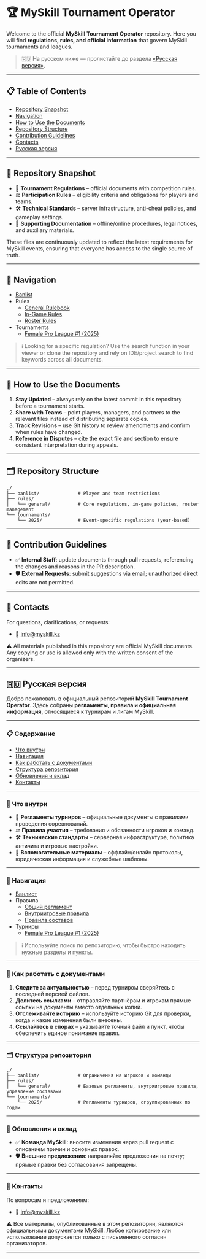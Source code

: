 # 🏆 MySkill Tournament Operator

Welcome to the official **MySkill Tournament Operator** repository.
Here you will find **regulations, rules, and official information** that govern MySkill tournaments and leagues.

> 🇷🇺 На русском ниже — пролистайте до раздела [«Русская версия»](#-русская-версия).

---

## 📋 Table of Contents
- [Repository Snapshot](#-repository-snapshot)
- [Navigation](#-navigation)
- [How to Use the Documents](#-how-to-use-the-documents)
- [Repository Structure](#-repository-structure)
- [Contribution Guidelines](#-contribution-guidelines)
- [Contacts](#-contacts)
- [Русская версия](#-русская-версия)

---

## 📂 Repository Snapshot
- 📜 **Tournament Regulations** – official documents with competition rules.
- ⚖️ **Participation Rules** – eligibility criteria and obligations for players and teams.
- 🛠️ **Technical Standards** – server infrastructure, anti-cheat policies, and gameplay settings.
- 📑 **Supporting Documentation** – offline/online procedures, legal notices, and auxiliary materials.

These files are continuously updated to reflect the latest requirements for MySkill events, ensuring that everyone has access to the single source of truth.

---

## 🧭 Navigation
- [Banlist](banlist/banlist.md)
- Rules
  - [General Rulebook](rules/general/general_rulebook.md)
  - [In-Game Rules](rules/general/in_game_rules.md)
  - [Roster Rules](rules/general/roster_rules.md)
- Tournaments
  - [Female Pro League #1 (2025)](tournaments/2025/Female%20Pro%20League%20%231.md)

> ℹ️ Looking for a specific regulation? Use the search function in your viewer or clone the repository and rely on IDE/project search to find keywords across all documents.

---

## 📘 How to Use the Documents
1. **Stay Updated** – always rely on the latest commit in this repository before a tournament starts.
2. **Share with Teams** – point players, managers, and partners to the relevant files instead of distributing separate copies.
3. **Track Revisions** – use Git history to review amendments and confirm when rules have changed.
4. **Reference in Disputes** – cite the exact file and section to ensure consistent interpretation during appeals.

---

## 🗂️ Repository Structure
```
./
├── banlist/              # Player and team restrictions
├── rules/
│   └── general/          # Core regulations, in-game policies, roster management
└── tournaments/
    └── 2025/             # Event-specific regulations (year-based)
```

---

## 🤝 Contribution Guidelines
- ✅ **Internal Staff**: update documents through pull requests, referencing the changes and reasons in the PR description.
- 🛡️ **External Requests**: submit suggestions via email; unauthorized direct edits are not permitted.

---

## 📌 Contacts
For questions, clarifications, or requests:
- 📧 info@myskill.kz

⚠️ All materials published in this repository are official MySkill documents. Any copying or use is allowed only with the written consent of the organizers.

---

## 🇷🇺 Русская версия

Добро пожаловать в официальный репозиторий **MySkill Tournament Operator**.
Здесь собраны **регламенты, правила и официальная информация**, относящиеся к турнирам и лигам MySkill.

---

### 📋 Содержание
- [Что внутри](#-что-внутри)
- [Навигация](#-навигация)
- [Как работать с документами](#-как-работать-с-документами)
- [Структура репозитория](#-структура-репозитория)
- [Обновления и вклад](#-обновления-и-вклад)
- [Контакты](#-контакты)

---

### 📂 Что внутри
- 📜 **Регламенты турниров** – официальные документы с правилами проведения соревнований.
- ⚖️ **Правила участия** – требования и обязанности игроков и команд.
- 🛠️ **Технические стандарты** – серверная инфраструктура, политика античита и игровые настройки.
- 📑 **Вспомогательные материалы** – оффлайн/онлайн протоколы, юридическая информация и служебные шаблоны.

---

### 🧭 Навигация
- [Банлист](banlist/banlist.md)
- Правила
  - [Общий регламент](rules/general/general_rulebook.md)
  - [Внутриигровые правила](rules/general/in_game_rules.md)
  - [Правила составов](rules/general/roster_rules.md)
- Турниры
  - [Female Pro League #1 (2025)](tournaments/2025/Female%20Pro%20League%20%231.md)

> ℹ️ Используйте поиск по репозиторию, чтобы быстро находить нужные разделы и пункты.

---

### 📘 Как работать с документами
1. **Следите за актуальностью** – перед турниром сверяйтесь с последней версией файлов.
2. **Делитесь ссылками** – отправляйте партнёрам и игрокам прямые ссылки на документы вместо отдельных копий.
3. **Отслеживайте историю** – используйте историю Git для проверки, когда и какие изменения были внесены.
4. **Ссылайтесь в спорах** – указывайте точный файл и пункт, чтобы обеспечить единое понимание правил.

---

### 🗂️ Структура репозитория
```
./
├── banlist/              # Ограничения на игроков и команды
├── rules/
│   └── general/          # Базовые регламенты, внутриигровые правила, управление составами
└── tournaments/
    └── 2025/             # Регламенты турниров, сгруппированных по годам
```

---

### 🔄 Обновления и вклад
- ✅ **Команда MySkill**: вносите изменения через pull request с описанием причин и основных правок.
- 🛡️ **Внешние предложения**: направляйте предложения на почту; прямые правки без согласования запрещены.

---

### 📌 Контакты
По вопросам и предложениям:
- 📧 info@myskill.kz

⚠️ Все материалы, опубликованные в этом репозитории, являются официальными документами MySkill. Любое копирование или использование допускается только с письменного согласия организаторов.

---

